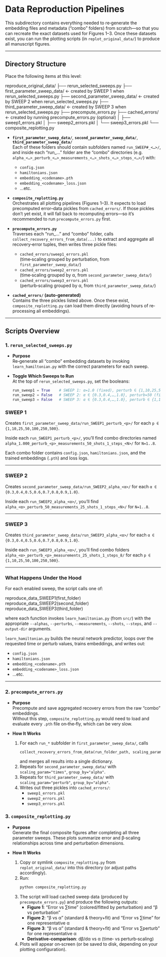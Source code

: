 # Data Reproduction Pipelines

This subdirectory contains everything needed to re‐generate the embedding files and metadata (“combo” folders) from scratch—so that you can recreate the exact datasets used for Figures 1–3. Once these datasets exist, you can run the plotting scripts (in `replot_original_data/`) to produce all manuscript figures.

---

## Directory Structure

Place the following items at this level:

reproduce_original_data/
├── rerun_selected_sweeps.py
├── first_parameter_sweep_data/     ← created by SWEEP 1 when rerun_selected_sweeps.py
├── second_parameter_sweep_data/    ← created by SWEEP 2 when rerun_selected_sweeps.py
├── third_parameter_sweep_data/     ← created by SWEEP 3 when rerun_selected_sweeps.py
├── precompute_errors.py
├── cached_errors/                  ← created by running precompute_errors.py (optional)
│   ├── sweep1_errors.pkl
│   ├── sweep2_errors.pkl
│   └── sweep3_errors.pkl
└── composite_replotting.py

- **`first_parameter_sweep_data/`**, **`second_parameter_sweep_data/`**, **`third_parameter_sweep_data/`**  
  Each of these folders should contain subfolders named `run_SWEEP#_<…>/`, and inside each “run_…” folder are the “combo” directories (e.g. `alpha_<…>_perturb_<…>_measurements_<…>_shots_<…>_steps_<…>/`) with:
  - `config.json`
  - `hamiltonians.json`
  - `embedding_<codename>.pth`
  - `embedding_<codename>_loss.json`
  - …etc.

- **`composite_replotting.py`**  
  Orchestrates all plotting pipelines (Figures 1–3). It expects to load precomputed error–data pickles from `cached_errors/`. If those pickles don’t yet exist, it will fall back to recomputing errors—so it’s recommended to run `precompute_errors.py` first.

- **`precompute_errors.py`**  
  Traverses each “run_…” and “combo” folder, calls `collect_recovery_errors_from_data(...)` to extract and aggregate all recovery‐error tuples, then writes three pickle files:
  - `cached_errors/sweep1_errors.pkl`  
    (time‐scaling grouped by perturbation, from `first_parameter_sweep_data/`)
  - `cached_errors/sweep2_errors.pkl`  
    (time‐scaling grouped by α, from `second_parameter_sweep_data/`)
  - `cached_errors/sweep3_errors.pkl`  
    (perturb‐scaling grouped by α, from `third_parameter_sweep_data/`)

- **`cached_errors/` (auto‐generated)**  
  Contains the three pickles listed above. Once these exist, `composite_replotting.py` can load them directly (avoiding hours of re‐processing all embeddings).

---

## Scripts Overview

### 1. `rerun_selected_sweeps.py`

- **Purpose**  
  Re‐generate all “combo” embedding datasets by invoking `learn_hamiltonian.py` with the correct parameters for each sweep.

- **Toggle Which Sweeps to Run**  
  At the top of `rerun_selected_sweeps.py`, set the booleans:
  ```python
  run_sweep1 = True    # SWEEP 1: α=1.0 (fixed), perturb ∈ {1,10,25,50,100,250,500}, measurements=50, shots=1, steps=1..8
  run_sweep2 = False   # SWEEP 2: α ∈ {0.3,0.4,…,1.0}, perturb=50 (fixed), measurements=25, shots=1, steps=1..8
  run_sweep3 = False   # SWEEP 3: α ∈ {0.3,0.4,…,1.0}, perturb ∈ {1,10,25,50,100,250,500}, measurements=25, shots=1, steps=8 (fixed)

### SWEEP 1

Creates `first_parameter_sweep_data/run_SWEEP1_perturb_<p>/` for each `p ∈ {1,10,25,50,100,250,500}`.

Inside each `run_SWEEP1_perturb_<p>/`, you’ll find combo directories named  
`alpha_1.000_perturb_<p>_measurements_50_shots_1_steps_<N>/` for `N=1..8`.

Each combo folder contains `config.json`, `hamiltonians.json`, and the trained embeddings (`.pth`) and loss logs.

---

### SWEEP 2

Creates `second_parameter_sweep_data/run_SWEEP2_alpha_<α>/` for each `α ∈ {0.3,0.4,0.5,0.6,0.7,0.8,0.9,1.0}`.

Inside each `run_SWEEP2_alpha_<α>/`, you’ll find  
`alpha_<α>_perturb_50_measurements_25_shots_1_steps_<N>/` for `N=1..8`.

---

### SWEEP 3

Creates `third_parameter_sweep_data/run_SWEEP3_alpha_<α>/` for each `α ∈ {0.3,0.4,0.5,0.6,0.7,0.8,0.9,1.0}`.

Inside each `run_SWEEP3_alpha_<α>/`, you’ll find combo folders  
`alpha_<α>_perturb_<p>_measurements_25_shots_1_steps_8/` for each `p ∈ {1,10,25,50,100,250,500}`.

---

### What Happens Under the Hood

For each enabled sweep, the script calls one of:

reproduce_data_SWEEP1(first_folder)
reproduce_data_SWEEP2(second_folder)
reproduce_data_SWEEP3(third_folder)


where each function invokes `learn_hamiltonian.py` (from `src/`) with the appropriate `--alphas`, `--perturbs`, `--measurements`, `--shots`, `--steps`, and `--output-dir` arguments.

`learn_hamiltonian.py` builds the neural network predictor, loops over the requested time or perturb values, trains embeddings, and writes out:

- `config.json`
- `hamiltonians.json`
- `embedding_<codename>.pth`
- `embedding_<codename>_loss.json`
- …etc.

---

### 2. `precompute_errors.py`

- **Purpose**  
  Precompute and save aggregated recovery errors from the raw “combo” embeddings.  
  Without this step, `composite_replotting.py` would need to load and evaluate every `.pth` file on‐the‐fly, which can be very slow.

- **How It Works**  
  1. For each `run_*` subfolder in `first_parameter_sweep_data/`, calls  
     ```python
     collect_recovery_errors_from_data(run_folder_path, scaling_param="times", group_by="perturb")
     ```  
     and merges all results into a single dictionary.  
  2. Repeats for `second_parameter_sweep_data/` with `scaling_param="times"`, `group_by="alpha"`.  
  3. Repeats for `third_parameter_sweep_data/` with `scaling_param="perturb"`, `group_by="alpha"`.  
  4. Writes out three pickles into `cached_errors/`:  
     - `sweep1_errors.pkl`  
     - `sweep2_errors.pkl`  
     - `sweep3_errors.pkl`



### 3. `composite_replotting.py`

- **Purpose**  
  Generate the final composite figures after completing all three parameter sweeps. These plots summarize error and β‐scaling relationships across time and perturbation dimensions.

- **How It Works**  
  1. Copy or symlink `composite_replotting.py` from `replot_original_data/` into this directory (or adjust paths accordingly).  
  2. Run:
     ```bash
     python composite_replotting.py
     ```  
  3. The script will load cached sweep data (produced by `precompute_errors.py`) and produce the following outputs:  
     - **Figure 1**: “Error vs ∑time” (colored/fitted by perturbation) and “β vs perturbation”  
     - **Figure 2**: “β vs α” (standard & theory+fit) and “Error vs ∑time” for one representative α  
     - **Figure 3**: “β vs α” (standard & theory+fit) and “Error vs ∑perturb” for one representative α  
     - **Derivative‐comparison**: dβ/dα vs α (time‐ vs perturb‐scaling)  
  4. Plots will appear on‐screen (or be saved to disk, depending on your plotting configuration).
